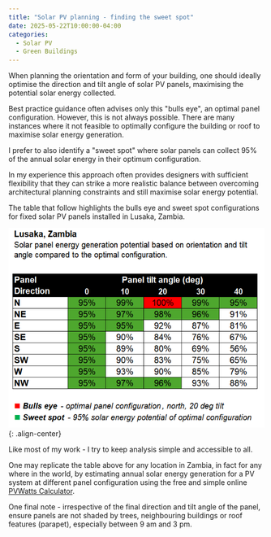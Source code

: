 ```yaml
---
title: "Solar PV planning - finding the sweet spot"
date: 2025-05-22T10:00:00-04:00
categories:
  - Solar PV
  - Green Buildings
---
```

When planning the orientation and form of your building, one should ideally optimise the direction and tilt angle of solar PV panels, maximising the potential solar energy collected.

Best practice guidance often advises only this "bulls eye", an optimal panel configuration. However, this is not always possible. There are many instances where it not feasible to optimally configure the building or roof to maximise solar energy generation.

I prefer to also identify a "sweet spot" where solar panels can collect 95% of the annual solar energy in their optimum configuration.

In my experience this approach often provides designers with sufficient flexibility that they can strike a more realistic balance between overcoming architectural planning constraints and still maximise solar energy potential.

The table that follow highlights the bulls eye and sweet spot configurations for fixed solar PV panels installed in Lusaka, Zambia.

![lusakapv](/assets/images/posts/2025-05-22-solarpv-sweetspot/lusakapv.png){: .align-center}

Like most of my work - I try to keep analysis simple and accessible to all.

One may replicate the table above for any location in Zambia, in fact for any where in the world, by estimating annual solar energy generation for a PV system at different panel configuration using the free and simple online [PVWatts Calculator][pvwatts].

One final note - irrespective of the final direction and tilt angle of the panel, ensure panels are not shaded by trees, neighbouring buildings or roof features (parapet), especially between 9 am and 3 pm.

[pvwatts]: https://pvwatts.nrel.gov/ 
  